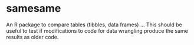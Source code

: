 # samesame

An R package to compare tables (tibbles, data frames) ...
This should be useful to test if modifications to code for data wrangling produce the same results as older code.
